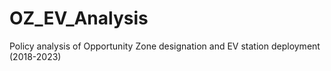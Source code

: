 # OZ_EV_Analysis
Policy analysis of Opportunity Zone designation and EV station deployment (2018-2023)
